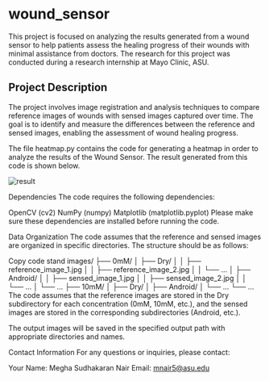 # wound_sensor

This project is focused on analyzing the results generated from a wound sensor to help patients assess the healing progress of their wounds with minimal assistance from doctors. The research for this project was conducted during a research internship at Mayo Clinic, ASU.

## Project Description
The project involves image registration and analysis techniques to compare reference images of wounds with sensed images captured over time. The goal is to identify and measure the differences between the reference and sensed images, enabling the assessment of wound healing progress.

The file heatmap.py contains the code for generating a heatmap in order to analyze the results of the Wound Sensor. The result generated from this code is shown below.

![result](https://github.com/meghasn/wound_sensor/assets/41339621/b14cb2e5-ffbc-4668-b497-ade036968912)

Dependencies
The code requires the following dependencies:

OpenCV (cv2)
NumPy (numpy)
Matplotlib (matplotlib.pyplot)
Please make sure these dependencies are installed before running the code.

Data Organization
The code assumes that the reference and sensed images are organized in specific directories. The structure should be as follows:

Copy code
stand images/
  ├── 0mM/
  │    ├── Dry/
  │    │    ├── reference_image_1.jpg
  │    │    ├── reference_image_2.jpg
  │    │    └── ...
  │    ├── Android/
  │    │    ├── sensed_image_1.jpg
  │    │    ├── sensed_image_2.jpg
  │    │    └── ...
  │    └── ...
  ├── 10mM/
  │    ├── Dry/
  │    ├── Android/
  │    └── ...
  └── ...
The code assumes that the reference images are stored in the Dry subdirectory for each concentration (0mM, 10mM, etc.), and the sensed images are stored in the corresponding subdirectories (Android, etc.).

The output images will be saved in the specified output path with appropriate directories and names.

Contact Information
For any questions or inquiries, please contact:

Your Name: Megha Sudhakaran Nair
Email: mnair5@asu.edu

